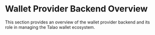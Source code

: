 # Wallet Provider Backend Overview

This section provides an overview of the wallet provider backend and its role in managing the Talao wallet ecosystem.
